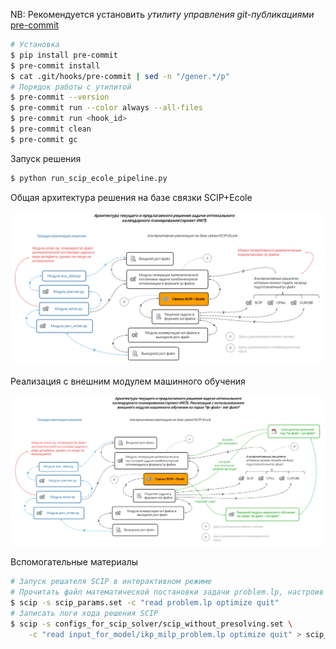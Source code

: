NB: Рекомендуется установить _утилиту управления git-публикациями_ [pre-commit](https://pre-commit.com)
```bash
# Установка
$ pip install pre-commit
$ pre-commit install
$ cat .git/hooks/pre-commit | sed -n "/gener.*/p"
# Порядок работы с утилитой
$ pre-commit --version
$ pre-commit run --color always --all-files
$ pre-commit run <hook_id>
$ pre-commit clean
$ pre-commit gc
```

Запуск решения
```bash
$ python run_scip_ecole_pipeline.py
```

Общая архитектура решения на базе связки SCIP+Ecole

![image_info](./scip_ecole_model/documentation/prospects_ML_algorithms_for_MILP/figures/architec_scip_ecole.PNG)

Реализация с внешним модулем машинного обучения

![image_info](./scip_ecole_model/documentation/prospects_ML_algorithms_for_MILP/figures/architec_scip_ecole_ml.PNG)

Вспомогательные материалы
```bash
# Запуск решателя SCIP в интерактивном режиме
# Прочитать файл математической постановки задачи problem.lp, настроив сессию с помощью scip_params.set
$ scip -s scip_params.set -c "read problem.lp optimize quit"
# Записать логи хода решения SCIP
$ scip -s configs_for_scip_solver/scip_without_presolving.set \
    -c "read input_for_model/ikp_milp_problem.lp optimize quit" > scip_output_wo_presolving_and_separating.log
```
